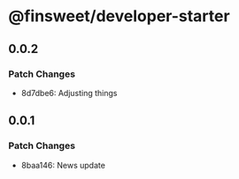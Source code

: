 # @finsweet/developer-starter

## 0.0.2

### Patch Changes

- 8d7dbe6: Adjusting things

## 0.0.1

### Patch Changes

- 8baa146: News update

